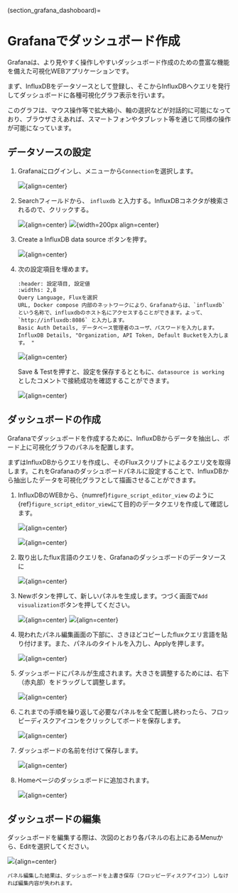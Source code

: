 (section_grafana_dashoboard)=
# Grafanaでダッシュボード作成

Grafanaは、より見やすく操作しやすいダッシュボード作成のための豊富な機能を備えた可視化WEBアプリケーションです。

まず、InfluxDBをデータソースとして登録し、そこからInfluxDBへクエリを発行してダッシュボードに各種可視化グラフ表示を行います。

このグラフは、マウス操作等で拡大縮小、軸の選択などが対話的に可能になっており、ブラウザさえあれば、スマートフォンやタブレット等を通じて同様の操作が可能になっています。

## データソースの設定

1. Grafanaにログインし、メニューから`Connection`を選択します。

    ![](assets/2023-06-20-18-27-57.png){align=center}

2. Searchフィールドから、 `influxdb` と入力する。InfluxDBコネクタが検索されるので、クリックする。

    ![](assets/2023-06-20-18-30-01.png){align=center}   ![](assets/2023-06-20-18-31-33.png){width=200px align=center}

3. Create a InfluxDB data source ボタンを押す。

    ![](assets/2023-06-20-18-35-49.png){align=center}

4. 次の設定項目を埋めます。

    ```{csv-table}
    :header: 設定項目, 設定値
    :widths: 2,8
    Query Language, Fluxを選択
    URL, Docker compose 内部のネットワークにより、Grafanaからは、`influxdb` という名称で、influxdbのホスト名にアクセスすることができます。よって、 `http://influxdb:8086` と入力します。
    Basic Auth Details, データベース管理者のユーザ、パスワードを入力します。
    InfluxDB Details, "Organization, API Token, Default Bucketを入力します。 "
    ```

    ![](assets/2023-06-20-18-47-43.png){align=center}

    Save & Testを押すと、設定を保存するとともに、`datasource is working` としたコメントで接続成功を確認することができます。

    ![](assets/2023-06-20-18-47-06.png){align=center}


## ダッシュボードの作成

Grafanaでダッシュボードを作成するために、InfluxDBからデータを抽出し、ボード上に可視化グラフのパネルを配置します。

まずはInfluxDBからクエリを作成し、そのFluxスクリプトによるクエリ文を取得します。これをGrafanaのダッシュボードパネルに設定することで、InfluxDBから抽出したデータを可視化グラフとして描画させることができます。

1. InfluxDBのWEBから、{numref}`figure_script_editor_view` のように{ref}`figure_script_editor_view`にて目的のデータクエリを作成して確認します。

    ![](assets/2023-06-20-19-07-19.png){align=center}

    ![](assets/2023-06-20-19-08-26.png){align=center}

2. 取り出したflux言語のクエリを、Grafanaのダッシュボードのデータソースに

    ![](assets/2023-06-20-19-02-21.png){align=center}

3. Newボタンを押して、新しいパネルを生成します。つづく画面で`Add visualization`ボタンを押してください。

    ![](assets/2023-06-20-19-02-46.png){align=center}
    ![](assets/2023-06-20-19-03-46.png){align=center}

4. 現われたパネル編集画面の下部に、さきほどコピーしたfluxクエリ言語を貼り付けます。また、パネルのタイトルを入力し、Applyを押します。

    ![](assets/2023-06-20-19-14-35.png){align=center}

5. ダッシュボードにパネルが生成されます。大きさを調整するためには、右下（赤丸部）をドラッグして調整します。

    ![](assets/2023-06-20-19-17-13.png){align=center}

6. これまでの手順を繰り返して必要なパネルを全て配置し終わったら、フロッピーディスクアイコンをクリックしてボードを保存します。

    ![](assets/2023-06-20-19-18-59.png){align=center}

7. ダッシュボードの名前を付けて保存します。

    ![](assets/2023-06-20-19-21-29.png){align=center}

8. Homeページのダッシュボードに追加されます。

    ![](assets/2023-06-20-19-24-11.png){align=center}


## ダッシュボードの編集

ダッシュボードを編集する際は、次図のとおり各パネルの右上にあるMenuから、Editを選択してください。

![](assets/2023-06-20-19-27-52.png){align=center}

```{warning}
パネル編集した結果は、ダッシュボードを上書き保存（フロッピーディスクアイコン）しなければ編集内容が失われます。
```